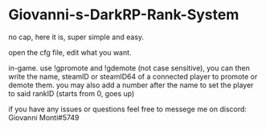# Giovanni-s-DarkRP-Rank-System

no cap, here it is, super simple and easy.

open the cfg file, edit what you want.

in-game. use !gpromote and !gdemote (not case sensitive), you can then write the name, steamID or steamID64 of a connected player to promote or demote them.
you may also add a number after the name to set the player to said rankID (starts from 0, goes up)

if you have any issues or questions feel free to messege me on discord: Giovanni Monti#5749
